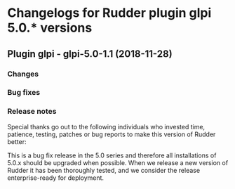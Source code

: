 # Changelogs for Rudder plugin glpi 5.0.\* versions

## <a name="glpi-5.0-1.1" > </a> Plugin glpi - glpi-5.0-1.1 (2018-11-28)

### Changes

### Bug fixes

### Release notes

Special thanks go out to the following individuals who invested time, patience, testing, patches or bug reports to make this version of Rudder better:


This is a bug fix release in the 5.0 series and therefore all installations of 5.0.x should be upgraded when possible. When we release a new version of Rudder it has been thoroughly tested, and we consider the release enterprise-ready for deployment.

